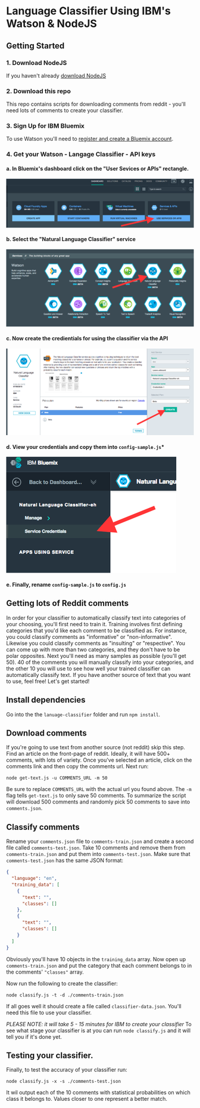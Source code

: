 # Language Classifier Using IBM's Watson & NodeJS


## Getting Started

### 1. Download NodeJS

If you haven't already [download NodeJS](https://nodejs.org/)

### 2. Download this repo

This repo contains scripts for downloading comments from reddit - you'll need lots of comments to create your classifier.

### 3. Sign Up for IBM Bluemix

To use Watson you'll need to [register and create a Bluemix account](https://console.ng.bluemix.net/registration/).

### 4. Get your Watson - Langage Classifier - API keys

#### a. In Bluemix's dashboard click on the "User Sevices or APIs" rectangle.

![Use Service](/screen-shots/1-use-service.png)

#### b. Select the "Natural Language Classifier" service

![Add Service](/screen-shots/2-add-service.png)

#### c. Now create the credientials for using the classifier via the API

![Create Credential](/screen-shots/3-create-credentials.png)

#### d. View your credentials and copy them into `config-sample.js`*

![View Credentials](/screen-shots/4-view-credentials.png)

#### e. Finally, rename `config-sample.js` to `config.js`

## Getting lots of Reddit comments

In order for your classifier to automatically classify text into categories of your choosing, you'll first need to train it. Training involves first defining categories that you'd like each comment to be classified as. For instance, you could classify comments as "informative" or "non-informative". Likewise you could classify comments as "insulting" or "respective". You can come up with more than two categories, and they don't have to be polar opposites. Next you'll need as many samples as possible (you'll get 50). 40 of the comments you will manually classify into your categories, and the other 10 you will use to see how well your trained classifier can automatically classify text. If you have another source of text that you want to use, feel free! Let's get started!

## Install dependencies

Go into the the `lanuage-classifier` folder and run `npm install`.

## Download comments

If you're going to use text from another source (not reddit) skip this step. Find an article on the front-page of reddit. Ideally, it will have 500+ comments, with lots of variety. Once you've selected an article, click on the comments link and then copy the comments url. Next run:

```
node get-text.js -u COMMENTS_URL -m 50
```

Be sure to replace `COMMENTS_URL` with the actual url you found above. The `-m` flag tells `get-text.js` to only save 50 comments. To summarize the script will download 500 comments and randomly pick 50 comments to save into `comments.json`.

## Classify comments

Rename your `comments.json` file to `comments-train.json` and create a second file called `comments-test.json`.  Take 10 comments and remove them from `comments-train.json` and put them into `comments-test.json`. Make sure that `comments-test.json` has the same JSON format:

```json
{
  "language": "en",
  "training_data": [
    {
      "text": "",
      "classes": []
    },
    {
      "text": "",
      "classes": []
    }
  ]
}
```

Obviously you'll have 10 objects in the `training_data` array. Now open up `comments-train.json` and put the category that each comment belongs to in the comments' `"classes"` array.

Now run the following to create the classifier:

```
node classify.js -t -d ./comments-train.json
```

If all goes well it should create a file called `classifier-data.json`. You'll need this file to use your classifier. 

*PLEASE NOTE: it will take 5 - 15 minutes for IBM to create your classifier* To see what stage your classifier is at you can run `node classify.js` and it will tell you if it's done yet.

## Testing your classifier.

Finally, to test the accuracy of your classifier run:

```
node classify.js -x -s ./comments-test.json
```

It wil output each of the 10 comments with statistical probabilities on which class it belongs to. Values closer to one represent a better match.



